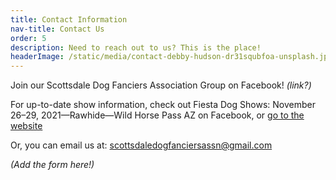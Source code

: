 ```yaml
---
title: Contact Information
nav-title: Contact Us
order: 5
description: Need to reach out to us? This is the place!
headerImage: /static/media/contact-debby-hudson-dr31squbfoa-unsplash.jpg
---
```


Join our Scottsdale Dog Fanciers Association Group on Facebook! _(link?)_
<!-- Why is there show information here? -->
For up-to-date show information, check out Fiesta Dog Shows: November 26–29, 2021—Rawhide—Wild Horse Pass AZ on Facebook, or [go to the website](http://www.fiestadogshows.com/)

​Or, you can email us at: [scottsdaledogfanciersassn@gmail.com](mailto:scottsdaledogfanciersassn@gmail.com)

_(Add the form here!)_
